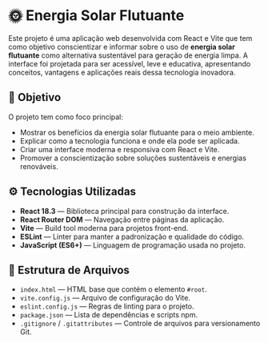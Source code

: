 # 🌞 Energia Solar Flutuante

Este projeto é uma aplicação web desenvolvida com React e Vite que tem como objetivo conscientizar e informar sobre o uso de **energia solar flutuante** como alternativa sustentável para geração de energia limpa. A interface foi projetada para ser acessível, leve e educativa, apresentando conceitos, vantagens e aplicações reais dessa tecnologia inovadora.

## 🎯 Objetivo

O projeto tem como foco principal:
- Mostrar os benefícios da energia solar flutuante para o meio ambiente.
- Explicar como a tecnologia funciona e onde ela pode ser aplicada.
- Criar uma interface moderna e responsiva com React e Vite.
- Promover a conscientização sobre soluções sustentáveis e energias renováveis.

## ⚙️ Tecnologias Utilizadas

- **React 18.3** — Biblioteca principal para construção da interface.
- **React Router DOM** — Navegação entre páginas da aplicação.
- **Vite** — Build tool moderna para projetos front-end.
- **ESLint** — Linter para manter a padronização e qualidade do código.
- **JavaScript (ES6+)** — Linguagem de programação usada no projeto.

## 📁 Estrutura de Arquivos

- `index.html` — HTML base que contém o elemento `#root`.
- `vite.config.js` — Arquivo de configuração do Vite.
- `eslint.config.js` — Regras de linting para o projeto.
- `package.json` — Lista de dependências e scripts npm.
- `.gitignore` / `.gitattributes` — Controle de arquivos para versionamento Git.




